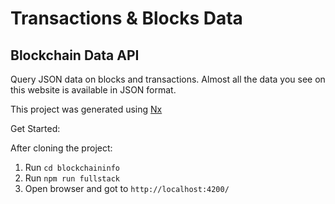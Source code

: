# Transactions & Blocks Data

## Blockchain Data API

Query JSON data on blocks and transactions. Almost all the data you see on this website is available in JSON format.

This project was generated using [Nx](https://nx.dev)

Get Started:

After cloning the project:

1. Run `cd blockchaininfo`
2. Run `npm run fullstack`
3. Open browser and got to `http://localhost:4200/`
